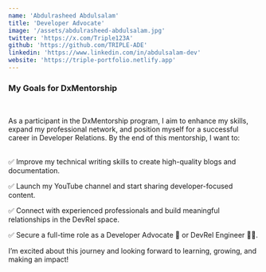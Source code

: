 ```yaml
---
name: 'Abdulrasheed Abdulsalam'
title: 'Developer Advocate'
image: '/assets/abdulrasheed-abdulsalam.jpg'
twitter: 'https://x.com/Triple123A'
github: 'https://github.com/TRIPLE-ADE'
linkedin: 'https://www.linkedin.com/in/abdulsalam-dev'
website: 'https://triple-portfolio.netlify.app'
---
```


<div>
<h3>My Goals for DxMentorship</h3> <br/>

As a participant in the DxMentorship program, I aim to enhance my skills, expand my professional network, and position myself for a successful career in Developer Relations. By the end of this mentorship, I want to: <br/><br/>

✅ Improve my technical writing skills to create high-quality blogs and documentation. <br/>

✅ Launch my YouTube channel and start sharing developer-focused content. <br/>

✅ Connect with experienced professionals and build meaningful relationships in the DevRel space. <br/>

✅ Secure a full-time role as a Developer Advocate 🥑 or DevRel Engineer 👨‍💻. <br/>

I’m excited about this journey and looking forward to learning, growing, and making an impact!
</div>
